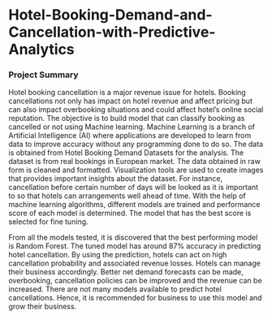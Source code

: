# Hotel-Booking-Demand-and-Cancellation-with-Predictive-Analytics

### Project Summary

Hotel booking cancellation is a major revenue issue for hotels. Booking cancellations not only has impact on hotel revenue and affect pricing but can also impact overbooking situations and could affect hotel’s online social reputation. The objective is to build model that can classify booking as cancelled or not using Machine learning. Machine Learning is a branch of Artificial Intelligence (AI) where applications are developed to learn from data to improve accuracy without any programming done to do so.
The data is obtained from Hotel Booking Demand Datasets for the analysis. The dataset is from real bookings in European market. The data obtained in raw form is cleaned and formatted. Visualization tools are used to create images that provides important insights about the dataset. For instance, cancellation before certain number of days will be looked as it is important to so that hotels can arrangements well ahead of time. With the help of machine learning algorithms, different models are trained and performance score of each model is determined. The model that has the best score is selected for fine tuning.

From all the models tested, it is discovered that the best performing model is Random Forest. The tuned model has around 87% accuracy in predicting hotel cancellation.
By using the prediction, hotels can act on high cancellation probability and associated revenue losses. Hotels can manage their business accordingly. Better net demand forecasts can be made, overbooking, cancellation policies can be improved and the revenue can be increased. There are not many models available to predict hotel cancellations. Hence, it is recommended for business to use this model and grow their business.
